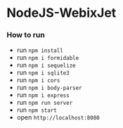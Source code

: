 NodeJS-WebixJet
===================

### How to run

- run ```npm install```
- run ```npm i formidable```
- run ```npm i sequelize```
- run ```npm i sqlite3```
- run ```npm i cors```
- run ```npm i body-parser```
- run ```npm i express```
- run ```npm run server```
- run ```npm start```
- open ```http://localhost:8080```
